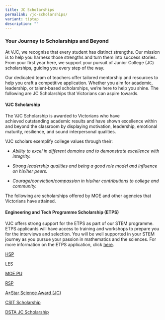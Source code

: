 ```yaml
---
title: JC Scholarships
permalink: /jc-scholarships/
variant: tiptap
description: ""
---
```

<h3><strong>Your Journey to Scholarships and Beyond</strong></h3>
<p>At VJC, we recognise that every student has distinct strengths. Our mission
is to help you harness those strengths and turn them into success stories.
From your first year here, we support your pursuit of Junior College (JC)
scholarships, guiding you every step of the way.</p>
<p>Our dedicated team of teachers offer tailored mentorship and resources
to help you craft a competitive application. Whether you aim for academic,
leadership, or talent-based scholarships, we’re here to help you shine.
The following are JC Scholarships that Victorians can aspire towards.</p>
<p></p>
<h4><strong>VJC Scholarship</strong></h4>
<p>The&nbsp;VJC Scholarship&nbsp;is awarded to Victorians who have achieved&nbsp;outstanding
academic results&nbsp;and have shown&nbsp;excellence&nbsp;within and beyond
the classroom by displaying motivation, leadership, emotional maturity,
resilience, and sound interpersonal qualities.&nbsp;&nbsp;</p>
<p>VJC scholars exemplify college values through their:&nbsp;</p>
<ul>
<li>
<p><em>Ability to excel in different domains and to demonstrate excellence with integrity.</em>
</p>
</li>
<li>
<p><em>Strong leadership qualities and being a good role model and influence on his/her peers.</em>
</p>
</li>
<li>
<p><em>Courage/conviction/compassion in his/her contributions to college and community.&nbsp;</em>
</p>
</li>
</ul>
<p></p>
<p>The following are scholarships offered by MOE and other agencies that
Victorians have attained.</p>
<h4><strong>Engineering and Tech Programme Scholarship (ETPS)</strong></h4>
<p>VJC offers strong support for the ETPS as part of our STEM programme.
ETPS applicants will have access to training and workshops to prepare you
for the interviews and selection. You will be well supported in your STEM
journey as you pursue your passion in mathematics and the sciences. For
more information on the ETPS application, click&nbsp;<a href="https://www.moe.gov.sg/financial-matters/awards-scholarships/programme-scholarships-pre-u" class="XqQF9c" rel="noopener noreferrer nofollow" target="_blank"><u>here</u></a>.&nbsp;</p>
<p><a href="https://sites.google.com/vjc.edu.sg/ecgvjc/home/exploring-opportunities-where-do-i-want-to-go/scholarships/humanities-scholarship-programme-hsp" rel="noopener noreferrer nofollow" target="_blank">HSP</a>
</p>
<p><a href="https://sites.google.com/vjc.edu.sg/ecgvjc/home/exploring-opportunities-where-do-i-want-to-go/scholarships/language-elective-scholarship-les" rel="noopener noreferrer nofollow" target="_blank">LES</a>
</p>
<p><a href="https://sites.google.com/vjc.edu.sg/ecgvjc/home/exploring-opportunities-where-do-i-want-to-go/scholarships/moe-pre-u-scholarship" rel="noopener noreferrer nofollow" target="_blank">MOE PU</a>
</p>
<p><a href="https://sites.google.com/vjc.edu.sg/ecgvjc/home/exploring-opportunities-where-do-i-want-to-go/scholarships/regional-studies-programme-rsp" rel="noopener noreferrer nofollow" target="_blank">RSP</a>
</p>
<p><a href="https://sites.google.com/vjc.edu.sg/ecgvjc/home/exploring-opportunities-where-do-i-want-to-go/scholarships/astar-science-award-jc" rel="noopener noreferrer nofollow" target="_blank">A*Star Science Award (JC)</a>
</p>
<p><a href="https://sites.google.com/vjc.edu.sg/ecgvjc/home/exploring-opportunities-where-do-i-want-to-go/scholarships/csit-scholarship" rel="noopener noreferrer nofollow" target="_blank">CSIT Scholarship</a>
</p>
<p><a href="https://sites.google.com/vjc.edu.sg/ecgvjc/home/exploring-opportunities-where-do-i-want-to-go/scholarships/dsta-jc-scholarship" rel="noopener noreferrer nofollow" target="_blank">DSTA JC Scholarship</a>
</p>